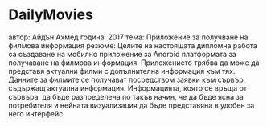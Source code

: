 # DailyMovies
автор: Айдън Ахмед
година: 2017
тема: Приложение за получване на филмова информация
резюме: Целите на настоящата дипломна работа са създаване на мобилно приложение за Android платформата 
за получаване на филмова информация. Приложението трябва да може да представя актуални филми 
с допълнителна информация към тях. Данните за филмите  се получават посредством заявки към сървър, 
съдържащ актуална информация.  Информацията, която се връща от сървъра, да бъде разпределена по такъв начин,
 че да бъде ясна за потребителя и нейната визуализация да бъде представяна в удобен за него интерфейс. 
